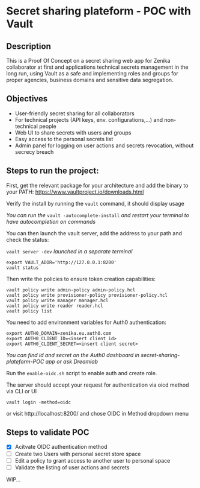 # Secret sharing plateform - POC with Vault

## Description

This is a Proof Of Concept on a secret sharing web app for Zenika collaborator at first and applications technical secrets management in the long run, using Vault as a safe and implementing roles and groups for proper agencies, business domains and sensitive data segregation.


## Objectives

 - User-friendly secret sharing for all collaborators
 - For technical projects (API keys, env. configurations,...) and non-technical people
 - Web UI to share secrets with users and groups
 - Easy access to the personal secrets list
 - Admin panel for logging on user actions and secrets revocation, without secrecy breach

## Steps to run the project:

First, get the relevant package for your architecture and add the binary to your PATH: https://www.vaultproject.io/downloads.html

Verify the install by running the `vault` command, it should display usage

_You can run the_ `vault -autocomplete-install` _and restart your terminal to have autocompletion on commands_

You can then launch the vault server, add the address to your path and check the status:

`vault server -dev` _launched in a separate terminal_

```
export VAULT_ADDR='http://127.0.0.1:8200'
vault status
```

Then write the policies to ensure token creation capabilities:

```
vault policy write admin-policy admin-policy.hcl
vault policy write provisioner-policy provisioner-policy.hcl
vault policy write manager manager.hcl
vault policy write reader reader.hcl
vault policy list
```

You need to add environment variables for Auth0 authentication:

```
export AUTH0_DOMAIN=zenika.eu.auth0.com
export AUTH0_CLIENT_ID=<insert client id>
export AUTH0_CLIENT_SECRET=<insert client secret>
```

_You can find id and secret on the Auth0 dashboard in secret-sharing-plateform-POC app or ask Dreamlab_

Run the `enable-oidc.sh` script to enable auth and create role.

The server should accept your request for authentication via oicd method via CLI or UI

```
vault login -method=oidc
```

or visit http://localhost:8200/ and chose OIDC in Method dropdown menu

## Steps to validate POC

 - [X] Acitvate OIDC authentication method
 - [ ] Create two Users with personal secret store space
 - [ ] Edit a policy to grant access to another user to personal space
 - [ ] Validate the listing of user actions and secrets 

WIP...
